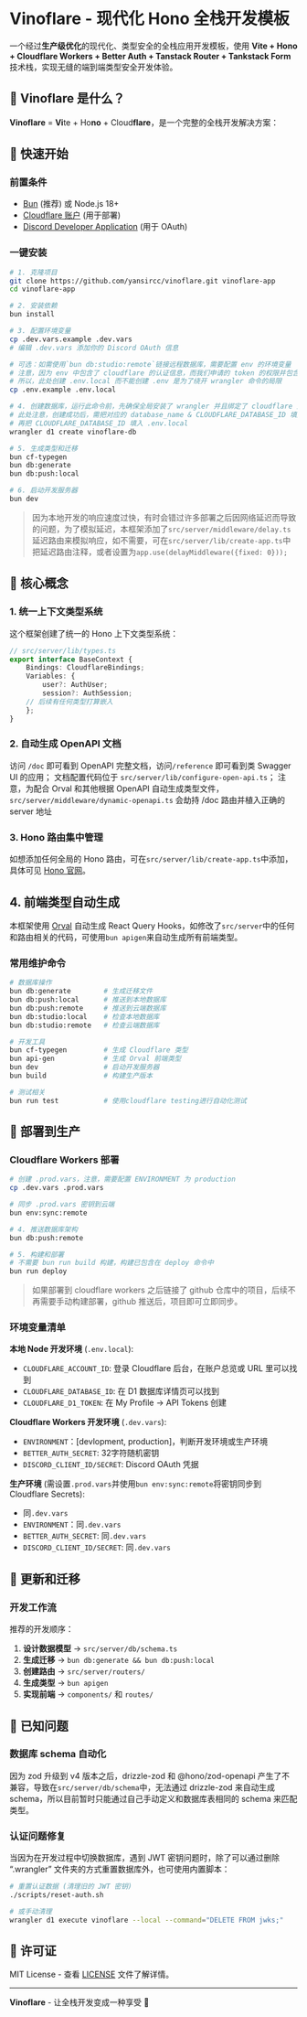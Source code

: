 # Vinoflare - 现代化 Hono 全栈开发模板

一个经过**生产级优化**的现代化、类型安全的全栈应用开发模板，使用 **Vite + Hono + Cloudflare Workers + Better Auth + Tanstack Router + Tankstack Form** 技术栈，实现无缝的端到端类型安全开发体验。

## 🚀 Vinoflare 是什么？

**Vinoflare** = **Vi**te + Ho**no** + Cloud**flare**，是一个完整的全栈开发解决方案：

## 🚀 快速开始

### 前置条件

- [Bun](https://bun.sh) (推荐) 或 Node.js 18+
- [Cloudflare 账户](https://cloudflare.com) (用于部署)
- [Discord Developer Application](https://discord.com/developers/applications) (用于 OAuth)

### 一键安装

```bash
# 1. 克隆项目
git clone https://github.com/yansircc/vinoflare.git vinoflare-app
cd vinoflare-app

# 2. 安装依赖
bun install

# 3. 配置环境变量
cp .dev.vars.example .dev.vars
# 编辑 .dev.vars 添加你的 Discord OAuth 信息

# 可选：如需使用`bun db:studio:remote`链接远程数据库，需要配置 env 的环境变量
# 注意，因为 env 中包含了 cloudflare 的认证信息，而我们申请的 token 的权限并包含创建 d1 的权限
# 所以，此处创建 .env.local 而不能创建 .env 是为了绕开 wrangler 命令的局限
cp .env.example .env.local

# 4. 创建数据库，运行此命令前，先确保全局安装了 wrangler 并且绑定了 cloudflare 账号，具体参考 ChatGPT
# 此处注意，创建成功后，需把对应的 database_name & CLOUDFLARE_DATABASE_ID 填入 wrangler.toml
# 再把 CLOUDFLARE_DATABASE_ID 填入 .env.local
wrangler d1 create vinoflare-db

# 5. 生成类型和迁移
bun cf-typegen
bun db:generate
bun db:push:local

# 6. 启动开发服务器
bun dev
```

> 因为本地开发的响应速度过快，有时会错过许多部署之后因网络延迟而导致的问题，为了模拟延迟，本框架添加了`src/server/middleware/delay.ts`延迟路由来模拟响应，如不需要，可在`src/server/lib/create-app.ts`中把延迟路由注释，或者设置为`app.use(delayMiddleware({fixed: 0}));`

## 🎯 核心概念

### 1. 统一上下文类型系统

这个框架创建了统一的 Hono 上下文类型系统：

```typescript
// src/server/lib/types.ts
export interface BaseContext {
	Bindings: CloudflareBindings;
	Variables: {
		user?: AuthUser;
		session?: AuthSession;
    // 后续有任何类型打算嵌入
	};
}
```

### 2. 自动生成 OpenAPI 文档
访问 `/doc` 即可看到 OpenAPI 完整文档，访问`/reference` 即可看到类 Swagger UI 的应用；
文档配置代码位于 `src/server/lib/configure-open-api.ts`；
注意，为配合 Orval 和其他根据 OpenAPI 自动生成类型文件，`src/server/middleware/dynamic-openapi.ts` 会劫持 /doc 路由并植入正确的 server 地址

### 3. Hono 路由集中管理
如想添加任何全局的 Hono 路由，可在`src/server/lib/create-app.ts`中添加，具体可见 [Hono 官网](https://hono.dev/)。

## 4. 前端类型自动生成
本框架使用 [Orval](https://orval.dev/) 自动生成 React Query Hooks，如修改了`src/server`中的任何和路由相关的代码，可使用`bun apigen`来自动生成所有前端类型。

### 常用维护命令

```bash
# 数据库操作
bun db:generate        # 生成迁移文件
bun db:push:local      # 推送到本地数据库
bun db:push:remote     # 推送到云端数据库
bun db:studio:local    # 检查本地数据库
bun db:studio:remote   # 检查云端数据库

# 开发工具
bun cf-typegen         # 生成 Cloudflare 类型
bun api-gen            # 生成 Orval 前端类型
bun dev                # 启动开发服务器
bun build              # 构建生产版本

# 测试相关
bun run test           # 使用cloudflare testing进行自动化测试
```

## 🚀 部署到生产

### Cloudflare Workers 部署

```bash
# 创建 .prod.vars，注意，需要配置 ENVIRONMENT 为 production
cp .dev.vars .prod.vars

# 同步 .prod.vars 密钥到云端
bun env:sync:remote

# 4. 推送数据库架构
bun db:push:remote

# 5. 构建和部署
# 不需要 bun run build 构建，构建已包含在 deploy 命令中
bun run deploy
```

> 如果部署到 cloudflare workers 之后链接了 github 仓库中的项目，后续不再需要手动构建部署，github 推送后，项目即可立即同步。

### 环境变量清单

**本地 Node 开发环境** (`.env.local`):
- `CLOUDFLARE_ACCOUNT_ID`: 登录 Cloudflare 后台，在账户总览或 URL 里可以找到
- `CLOUDFLARE_DATABASE_ID`: 在 D1 数据库详情页可以找到
- `CLOUDFLARE_D1_TOKEN`: 在 My Profile -> API Tokens 创建

**Cloudflare Workers 开发环境** (`.dev.vars`):
- `ENVIRONMENT`：[devlopment, production]，判断开发环境或生产环境
- `BETTER_AUTH_SECRET`: 32字符随机密钥
- `DISCORD_CLIENT_ID/SECRET`: Discord OAuth 凭据

**生产环境** (需设置`.prod.vars`并使用`bun env:sync:remote`将密钥同步到Cloudflare Secrets):
- 同`.dev.vars`
- `ENVIRONMENT`：同`.dev.vars`
- `BETTER_AUTH_SECRET`: 同`.dev.vars`
- `DISCORD_CLIENT_ID/SECRET`: 同`.dev.vars`

## 🔄 更新和迁移

### 开发工作流

推荐的开发顺序：
1. **设计数据模型** → `src/server/db/schema.ts`
2. **生成迁移** → `bun db:generate && bun db:push:local`
3. **创建路由** → `src/server/routers/`
4. **生成类型** → `bun apigen`
5. **实现前端** → `components/` 和 `routes/`

## 🔧 已知问题

### 数据库 schema 自动化
因为 zod 升级到 v4 版本之后，drizzle-zod 和 @hono/zod-openapi 产生了不兼容，导致在`src/server/db/schema`中，无法通过 drizzle-zod 来自动生成 schema，所以目前暂时只能通过自己手动定义和数据库表相同的 schema 来匹配类型。

### 认证问题修复

当因为在开发过程中切换数据库，遇到 JWT 密钥问题时，除了可以通过删除 “.wrangler” 文件夹的方式重置数据库外，也可使用内置脚本：

```bash
# 重置认证数据 (清理旧的 JWT 密钥)
./scripts/reset-auth.sh

# 或手动清理
wrangler d1 execute vinoflare --local --command="DELETE FROM jwks;"
```

## 📄 许可证

MIT License - 查看 [LICENSE](LICENSE) 文件了解详情。

---

**Vinoflare** - 让全栈开发变成一种享受 🚀
